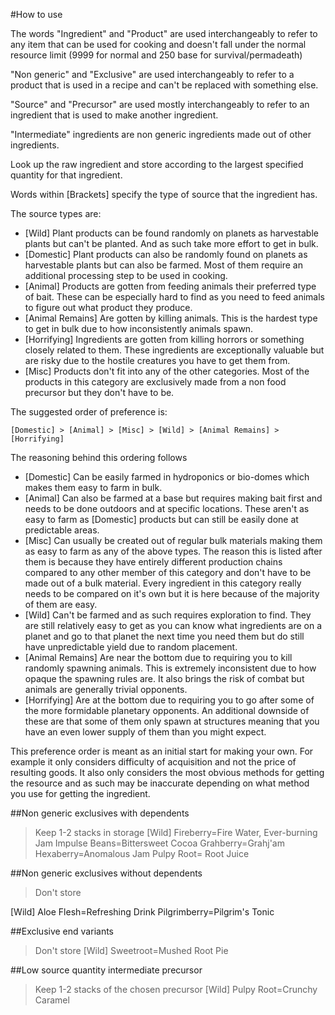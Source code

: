 #How to use

The words "Ingredient" and "Product" are used interchangeably to refer to any item that can be used for cooking 
and doesn't fall under the normal resource limit (9999 for normal and 250 base for survival/permadeath)

"Non generic" and "Exclusive" are used interchangeably to refer to a product that is used in a recipe and can't be replaced with something else.

"Source" and "Precursor" are used mostly interchangeably to refer to an ingredient that is used to make another ingredient.

"Intermediate" ingredients are non generic ingredients made out of other ingredients.

Look up the raw ingredient and store according to the largest specified quantity for that ingredient.

Words within [Brackets] specify the type of source that the ingredient has. 

The source types are:

-	[Wild] Plant products can be found randomly on planets as harvestable plants but can't be planted.
	And as such take more effort to get in bulk.
-	[Domestic] Plant products can also be randomly found on planets as harvestable plants but can also be farmed. 
	Most of them require an additional processing step to be used in cooking.
-	[Animal] Products are gotten from feeding animals their preferred type of bait. 
	These can be especially hard to find as you need to feed animals to figure out what product they produce.
-	[Animal Remains] Are gotten by killing animals. 
	This is the hardest type to get in bulk due to how inconsistently animals spawn.
-	[Horrifying] Ingredients are gotten from killing horrors or something closely related to them.
	These ingredients are exceptionally valuable but are risky due to the hostile creatures you have to get them from.
-	[Misc] Products don't fit into any of the other categories. 
	Most of the products in this category are exclusively made from a non food precursor but they don't have to be.

The suggested order of preference is: 

	[Domestic] > [Animal] > [Misc] > [Wild] > [Animal Remains] > [Horrifying] 

The reasoning behind this ordering follows
-	[Domestic] Can be easily farmed in hydroponics or bio-domes which makes them easy to farm in bulk.
-	[Animal] Can also be farmed at a base but requires making bait first and needs to be done outdoors and at specific locations.
	These aren't as easy to farm as [Domestic] products but can still be easily done at predictable areas.
-	[Misc] Can usually be created out of regular bulk materials making them as easy to farm as any of the above types.
	The reason this is listed after them is because they have entirely different production chains compared to any other member of this category
	and don't have to be made out of a bulk material. 
	Every ingredient in this category really needs to be compared on it's own but it is here because of the majority of them are easy.
-	[Wild] Can't be farmed and as such requires exploration to find. 
	They are still relatively easy to get as you can know what ingredients are on a planet and go to that planet the next time you need them
	but do still have unpredictable yield due to random placement.
-	[Animal Remains] Are near the bottom due to requiring you to kill randomly spawning animals.
	This is extremely inconsistent due to how opaque the spawning rules are. It also brings the risk of combat but animals are generally trivial opponents.
-	[Horrifying] Are at the bottom due to requiring you to go after some of the more formidable planetary opponents.
	An additional downside of these are that some of them only spawn at structures meaning that you have an even lower supply of them than you might expect.

This preference order is meant as an initial start for making your own. 
For example it only considers difficulty of acquisition and not the price of resulting goods.
It also only considers the most obvious methods for getting the resource and as such may be inaccurate depending on what method you use for getting the ingredient.

##Non generic exclusives with dependents
> Keep 1-2 stacks in storage
[Wild]
Fireberry=Fire Water, Ever-burning Jam
Impulse Beans=Bittersweet Cocoa
Grahberry=Grahj'am
Hexaberry=Anomalous Jam
Pulpy Root= Root Juice

##Non generic exclusives without dependents
> Don't store

[Wild]
Aloe Flesh=Refreshing Drink
Pilgrimberry=Pilgrim's Tonic

##Exclusive end variants
> Don't store
[Wild]
Sweetroot=Mushed Root Pie

##Low source quantity intermediate precursor
> Keep 1-2 stacks of the chosen precursor
[Wild]
Pulpy Root=Crunchy Caramel
